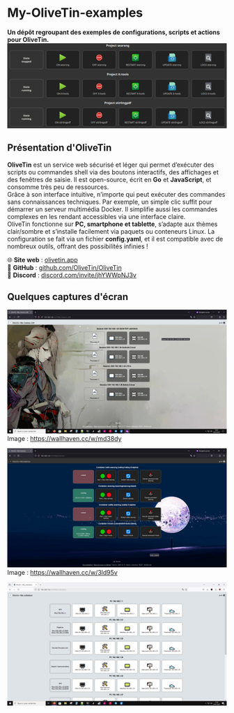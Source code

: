 # My-OliveTin-examples
**Un dépôt regroupant des exemples de configurations, scripts et actions pour OliveTin.**
![docker_compose](Screenshots/docker_compose.png)
## Présentation d'OliveTin
**OliveTin** est un service web sécurisé et léger qui permet d’exécuter des scripts ou commandes shell via des boutons interactifs, des affichages et des fenêtres de saisie.
Il est open-source, écrit en **Go** et **JavaScript**, et consomme très peu de ressources.  
Grâce à son interface intuitive, n’importe qui peut exécuter des commandes sans connaissances techniques.
Par exemple, un simple clic suffit pour démarrer un serveur multimédia Docker.
Il simplifie aussi les commandes complexes en les rendant accessibles via une interface claire.  
OliveTin fonctionne sur **PC, smartphone et tablette**, s’adapte aux thèmes clair/sombre et s’installe facilement via paquets ou conteneurs Linux.
La configuration se fait via un fichier **config.yaml**, et il est compatible avec de nombreux outils, offrant des possibilités infinies !  

🌐 **Site web** : [olivetin.app](https://www.olivetin.app/)  
🐙 **GitHub** : [github.com/OliveTin/OliveTin](https://github.com/OliveTin/OliveTin)  
💬 **Discord** : [discord.com/invite/jhYWWpNJ3v](https://discord.com/invite/jhYWWpNJ3v)  

## Quelques captures d'écran
![ssh_sessions](Screenshots/ssh.png)
Image : https://wallhaven.cc/w/md38dy

![Containers](Screenshots/docker.png)
Image : https://wallhaven.cc/w/3ld95v

![Containers_cap](Screenshots/pcs.png)
